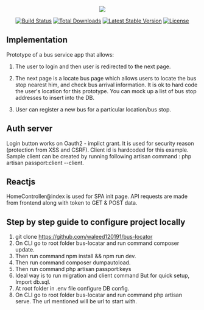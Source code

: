 <p align="center"><img src="https://laravel.com/assets/img/components/logo-laravel.svg"></p>

<p align="center">
<a href="https://travis-ci.org/laravel/framework"><img src="https://travis-ci.org/laravel/framework.svg" alt="Build Status"></a>
<a href="https://packagist.org/packages/laravel/framework"><img src="https://poser.pugx.org/laravel/framework/d/total.svg" alt="Total Downloads"></a>
<a href="https://packagist.org/packages/laravel/framework"><img src="https://poser.pugx.org/laravel/framework/v/stable.svg" alt="Latest Stable Version"></a>
<a href="https://packagist.org/packages/laravel/framework"><img src="https://poser.pugx.org/laravel/framework/license.svg" alt="License"></a>
</p>

## Implementation

Prototype of a bus service app that allows:

1) The user to login and then user is redirected to the next page.

2) The next page is a locate bus page which allows users to locate the bus stop nearest him, and check bus arrival information. It is ok to hard code the user's location for this prototype. You can mock up a list of bus stop addresses to insert into the DB.

3) User can register a new bus for a particular location/bus stop.

## Auth server

Login button works on Oauth2 - implict grant. It is used for security reason (protection from XSS and CSRF). Client id is hardcoded for this example. Sample client can be created by running following artisan command : php artisan passport:client --client.

## Reactjs

HomeController@index is used for SPA init page. API requests are made from frontend along with token to GET & POST data.

## Step by step guide to configure project locally

1) git clone https://github.com/waleed120191/bus-locator
2) On CLI go to root folder bus-locatar and run command composer update.
3) Then run command npm install && npm run dev.
4) Then run command composer dumpautoload.
5) Then run command php artisan passport:keys
6) Ideal way is to run migration and client command But for quick setup, Import db.sql.
7) At root folder in .env file configure DB config.
8) On CLI go to root folder bus-locatar and run command php artisan serve. The url mentioned will be url to start with.



